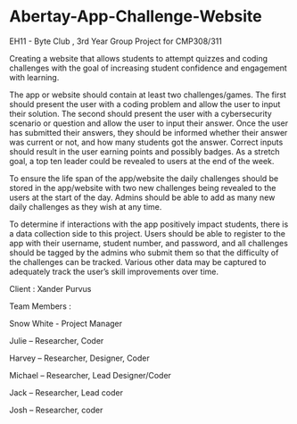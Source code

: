 # Abertay-App-Challenge-Website
EH11 - Byte Club , 3rd Year Group Project for CMP308/311

Creating a website that allows students to attempt quizzes and coding challenges with the goal of increasing student confidence and engagement with 
learning.

The app or website should contain at least two challenges/games. The first should present the user 
with a coding problem and allow the user to input their solution. The second should present the user 
with a cybersecurity scenario or question and allow the user to input their answer.
Once the user has submitted their answers, they should be informed whether their answer was 
current or not, and how many students got the answer. Correct inputs should result in the user 
earning points and possibly badges. As a stretch goal, a top ten leader could be revealed to users at 
the end of the week.

To ensure the life span of the app/website the daily challenges should be stored in the app/website 
with two new challenges being revealed to the users at the start of the day. Admins should be able 
to add as many new daily challenges as they wish at any time.

To determine if interactions with the app positively impact students, there is a data collection side to 
this project. Users should be able to register to the app with their username, student number, and 
password, and all challenges should be tagged by the admins who submit them so that the difficulty 
of the challenges can be tracked. Various other data may be captured to adequately track the user’s
skill improvements over time.

Client : Xander Purvus 

Team Members : 

Snow White - Project Manager 

Julie – Researcher, Coder 

Harvey – Researcher, Designer, Coder

Michael – Researcher, Lead Designer/Coder 

Jack – Researcher, Lead coder 

Josh – Researcher, coder 
